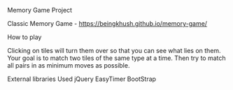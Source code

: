 Memory Game Project

Classic Memory Game - https://beingkhush.github.io/memory-game/

How to play

Clicking on tiles will turn them over so that you can see what lies on them.
Your goal is to match two tiles of the same type at a time.
Then try to match all pairs in as minimum moves as possible.

External libraries Used
jQuery
EasyTimer
BootStrap
